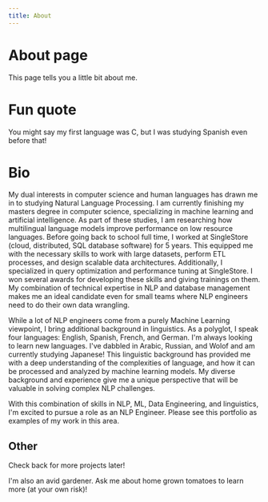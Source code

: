 ```yaml
---
title: About
---
```

# About page

This page tells you a little bit about me.

# Fun quote
You might say my first language was C, but I was studying Spanish even before that! 

# Bio 
My dual interests in computer science and human languages has drawn me in to studying Natural Language Processing. I am currently finishing my masters degree in computer science, specializing in machine learning and artificial intelligence. As part of these studies, I am researching how multilingual language models improve performance on low resource languages. Before going back to school full time, I worked at SingleStore (cloud, distributed, SQL database software) for 5 years. This equipped me with the necessary skills to work with large datasets, perform ETL processes, and design scalable data architectures. Additionally, I specialized in query optimization and performance tuning at SingleStore. I won several awards for developing these skills and giving trainings on them. My combination of technical expertise in NLP and database management makes me an ideal candidate even for small teams where NLP engineers need to do their own data wrangling. 

While a lot of NLP engineers come from a purely Machine Learning viewpoint, I bring additional background in linguistics. As a polyglot, I speak four languages: English, Spanish, French, and German. I'm always looking to learn new languages. I've dabbled in Arabic, Russian, and Wolof and am currently studying Japanese! This linguistic background has provided me with a deep understanding of the complexities of language, and how it can be processed and analyzed by machine learning models. My diverse background and experience give me a unique perspective that will be valuable in solving complex NLP challenges.

With this combination of skills in NLP, ML, Data Engineering, and linguistics, I'm excited to pursue a role as an NLP Engineer. Please see this portfolio as examples of my work in this area.

## Other
Check back for more projects later!

I'm also an avid gardener. Ask me about home grown tomatoes to learn more (at your own risk)!